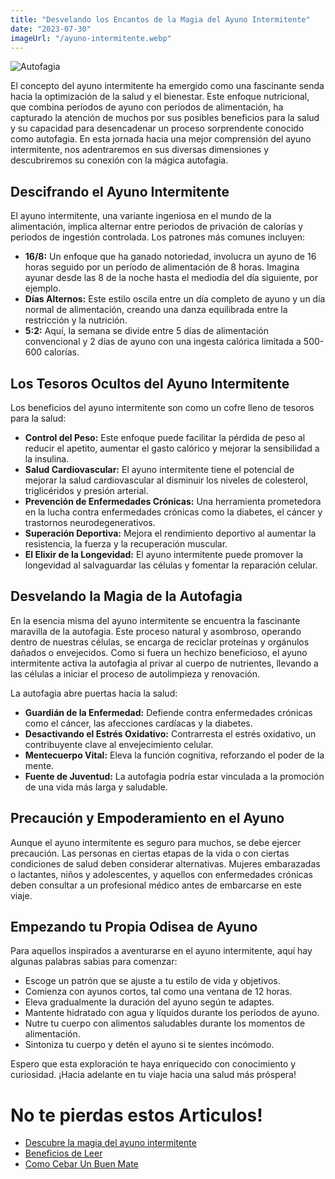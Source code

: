 ```yaml
---
title: "Desvelando los Encantos de la Magia del Ayuno Intermitente"
date: "2023-07-30"
imageUrl: "/ayuno-intermitente.webp"
---
```


![Autofagia](/ayuno-intermitente.webp)


El concepto del ayuno intermitente ha emergido como una fascinante senda hacia la optimización de la salud y el bienestar. Este enfoque nutricional, que combina períodos de ayuno con períodos de alimentación, ha capturado la atención de muchos por sus posibles beneficios para la salud y su capacidad para desencadenar un proceso sorprendente conocido como autofagia. En esta jornada hacia una mejor comprensión del ayuno intermitente, nos adentraremos en sus diversas dimensiones y descubriremos su conexión con la mágica autofagia.

## Descifrando el Ayuno Intermitente

El ayuno intermitente, una variante ingeniosa en el mundo de la alimentación, implica alternar entre periodos de privación de calorías y periodos de ingestión controlada. Los patrones más comunes incluyen:

- **16/8:** Un enfoque que ha ganado notoriedad, involucra un ayuno de 16 horas seguido por un período de alimentación de 8 horas. Imagina ayunar desde las 8 de la noche hasta el mediodía del día siguiente, por ejemplo.
- **Días Alternos:** Este estilo oscila entre un día completo de ayuno y un día normal de alimentación, creando una danza equilibrada entre la restricción y la nutrición.
- **5:2:** Aquí, la semana se divide entre 5 días de alimentación convencional y 2 días de ayuno con una ingesta calórica limitada a 500-600 calorías.

## Los Tesoros Ocultos del Ayuno Intermitente

Los beneficios del ayuno intermitente son como un cofre lleno de tesoros para la salud:

- **Control del Peso:** Este enfoque puede facilitar la pérdida de peso al reducir el apetito, aumentar el gasto calórico y mejorar la sensibilidad a la insulina.
- **Salud Cardiovascular:** El ayuno intermitente tiene el potencial de mejorar la salud cardiovascular al disminuir los niveles de colesterol, triglicéridos y presión arterial.
- **Prevención de Enfermedades Crónicas:** Una herramienta prometedora en la lucha contra enfermedades crónicas como la diabetes, el cáncer y trastornos neurodegenerativos.
- **Superación Deportiva:** Mejora el rendimiento deportivo al aumentar la resistencia, la fuerza y la recuperación muscular.
- **El Elixir de la Longevidad:** El ayuno intermitente puede promover la longevidad al salvaguardar las células y fomentar la reparación celular.

## Desvelando la Magia de la Autofagia

En la esencia misma del ayuno intermitente se encuentra la fascinante maravilla de la autofagia. Este proceso natural y asombroso, operando dentro de nuestras células, se encarga de reciclar proteínas y orgánulos dañados o envejecidos. Como si fuera un hechizo beneficioso, el ayuno intermitente activa la autofagia al privar al cuerpo de nutrientes, llevando a las células a iniciar el proceso de autolimpieza y renovación.

La autofagia abre puertas hacia la salud:

- **Guardián de la Enfermedad:** Defiende contra enfermedades crónicas como el cáncer, las afecciones cardíacas y la diabetes.
- **Desactivando el Estrés Oxidativo:** Contrarresta el estrés oxidativo, un contribuyente clave al envejecimiento celular.
- **Mentecuerpo Vital:** Eleva la función cognitiva, reforzando el poder de la mente.
- **Fuente de Juventud:** La autofagia podría estar vinculada a la promoción de una vida más larga y saludable.

## Precaución y Empoderamiento en el Ayuno

Aunque el ayuno intermitente es seguro para muchos, se debe ejercer precaución. Las personas en ciertas etapas de la vida o con ciertas condiciones de salud deben considerar alternativas. Mujeres embarazadas o lactantes, niños y adolescentes, y aquellos con enfermedades crónicas deben consultar a un profesional médico antes de embarcarse en este viaje.

## Empezando tu Propia Odisea de Ayuno

Para aquellos inspirados a aventurarse en el ayuno intermitente, aquí hay algunas palabras sabias para comenzar:

- Escoge un patrón que se ajuste a tu estilo de vida y objetivos.
- Comienza con ayunos cortos, tal como una ventana de 12 horas.
- Eleva gradualmente la duración del ayuno según te adaptes.
- Mantente hidratado con agua y líquidos durante los períodos de ayuno.
- Nutre tu cuerpo con alimentos saludables durante los momentos de alimentación.
- Sintoniza tu cuerpo y detén el ayuno si te sientes incómodo.

Espero que esta exploración te haya enriquecido con conocimiento y curiosidad. ¡Hacia adelante en tu viaje hacia una salud más próspera!

# No te pierdas estos Articulos!

- [Descubre la magia del ayuno intermitente](https://abelardo.blog/posts/ayuno-intermitente)
- [Beneficios de Leer](https://abelardo.blog/posts/beneficios-de-leer)
- [Como Cebar Un Buen Mate](https://abelardo.blog/posts/como-cebar-un-buen-mate)

